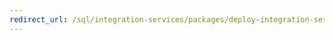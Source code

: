 ```yaml
--- 
redirect_url: /sql/integration-services/packages/deploy-integration-services-ssis-projects-and-packages 
--- 
```

